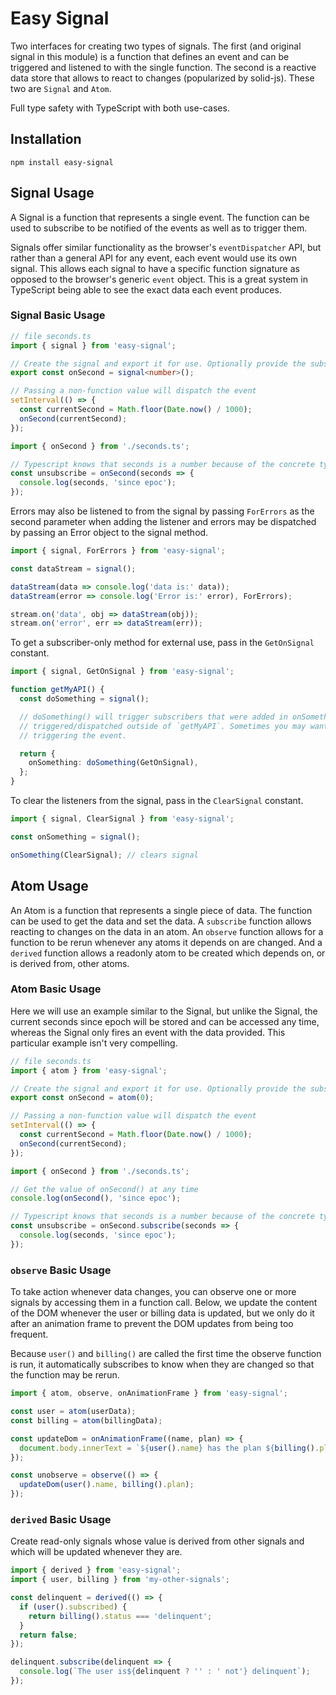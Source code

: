 # Easy Signal

Two interfaces for creating two types of signals. The first (and original signal in this module) is a function that
defines an event and can be triggered and listened to with the single function. The second is a reactive data store that
allows to react to changes (popularized by solid-js). These two are `Signal` and `Atom`.

Full type safety with TypeScript with both use-cases.

## Installation

```
npm install easy-signal
```

## Signal Usage

A Signal is a function that represents a single event. The function can be used to subscribe to be notified of
the events as well as to trigger them.

Signals offer similar functionality as the browser's `eventDispatcher` API, but rather than a general API for any
event, each event would use its own signal. This allows each signal to have a specific function signature as opposed to
the browser's generic `event` object. This is a great system in TypeScript being able to see the exact data each event
produces.

### Signal Basic Usage

```ts
// file seconds.ts
import { signal } from 'easy-signal';

// Create the signal and export it for use. Optionally provide the subscriber signature
export const onSecond = signal<number>();

// Passing a non-function value will dispatch the event
setInterval(() => {
  const currentSecond = Math.floor(Date.now() / 1000);
  onSecond(currentSecond);
});
```

```ts
import { onSecond } from './seconds.ts';

// Typescript knows that seconds is a number because of the concrete type definition in seconds.ts
const unsubscribe = onSecond(seconds => {
  console.log(seconds, 'since epoc');
});
```

Errors may also be listened to from the signal by passing `ForErrors` as the second parameter when adding the listener
and errors may be dispatched by passing an Error object to the signal method.

```ts
import { signal, ForErrors } from 'easy-signal';

const dataStream = signal();

dataStream(data => console.log('data is:' data));
dataStream(error => console.log('Error is:' error), ForErrors);

stream.on('data', obj => dataStream(obj));
stream.on('error', err => dataStream(err));
```

To get a subscriber-only method for external use, pass in the `GetOnSignal` constant.

```ts
import { signal, GetOnSignal } from 'easy-signal';

function getMyAPI() {
  const doSomething = signal();

  // doSomething() will trigger subscribers that were added in onSomething(...). This protects the signal from being
  // triggered/dispatched outside of `getMyAPI`. Sometimes you may want more control to prevent just anyone from
  // triggering the event.

  return {
    onSomething: doSomething(GetOnSignal),
  };
}
```

To clear the listeners from the signal, pass in the `ClearSignal` constant.

```ts
import { signal, ClearSignal } from 'easy-signal';

const onSomething = signal();

onSomething(ClearSignal); // clears signal
```

## Atom Usage

An Atom is a function that represents a single piece of data. The function can be used to get the data and set the
data. A `subscribe` function allows reacting to changes on the data in an atom. An `observe` function allows for a
function to be rerun whenever any atoms it depends on are changed. And a `derived` function allows a readonly atom to
be created which depends on, or is derived from, other atoms.

### Atom Basic Usage

Here we will use an example similar to the Signal, but unlike the Signal, the current seconds since epoch will
be stored and can be accessed any time, whereas the Signal only fires an event with the data provided. This
particular example isn't very compelling.

```ts
// file seconds.ts
import { atom } from 'easy-signal';

// Create the signal and export it for use. Optionally provide the subscriber signature
export const onSecond = atom(0);

// Passing a non-function value will dispatch the event
setInterval(() => {
  const currentSecond = Math.floor(Date.now() / 1000);
  onSecond(currentSecond);
});
```

```ts
import { onSecond } from './seconds.ts';

// Get the value of onSecond() at any time
console.log(onSecond(), 'since epoc');

// Typescript knows that seconds is a number because of the concrete type definition in seconds.ts
const unsubscribe = onSecond.subscribe(seconds => {
  console.log(seconds, 'since epoc');
});
```

### `observe` Basic Usage

To take action whenever data changes, you can observe one or more signals by accessing them in a function call. Below,
we update the content of the DOM whenever the user or billing data is updated, but we only do it after an animation
frame to prevent the DOM updates from being too frequent.

Because `user()` and `billing()` are called the first time the observe function is run, it automatically subscribes to
know when they are changed so that the function may be rerun.

```ts
import { atom, observe, onAnimationFrame } from 'easy-signal';

const user = atom(userData);
const billing = atom(billingData);

const updateDom = onAnimationFrame((name, plan) => {
  document.body.innerText = `${user().name} has the plan ${billing().plan}`;
});

const unobserve = observe(() => {
  updateDom(user().name, billing().plan);
});
```

### `derived` Basic Usage

Create read-only signals whose value is derived from other signals and which will be updated whenever they are.

```ts
import { derived } from 'easy-signal';
import { user, billing } from 'my-other-signals';

const delinquent = derived(() => {
  if (user().subscribed) {
    return billing().status === 'delinquent';
  }
  return false;
});

delinquent.subscribe(delinquent => {
  console.log(`The user is${delinquent ? '' : ' not'} delinquent`);
});
```

